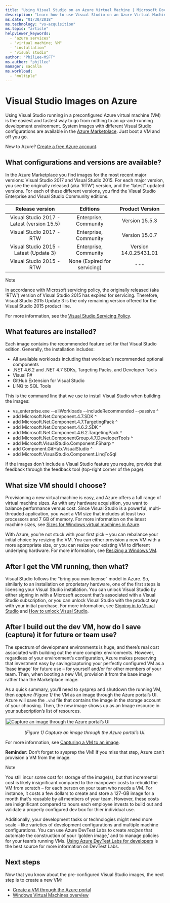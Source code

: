 ```yaml
---
title: "Using Visual Studio on an Azure Virtual Machine | Microsoft Docs"
description: "Learn how to use Visual Studio on an Azure Virtual Machine"
ms.date: "01/30/2018"
ms.technology: "vs-acquisition"
ms.topic: "article"
helpviewer_keywords: 
  - "azure services"
  - "virtual machine; VM"
  - "installation"
  - "visual studio"
author: "PhilLee-MSFT"
ms.author: "phillee"
manager: sacalla
ms.workload: 
  - "multiple"
---
```


# <a id="top"> </a> Visual Studio Images on Azure
Using Visual Studio running in a preconfigured Azure virtual machine (VM) is the easiest and fastest way to go from nothing to an up-and-running development environment.  System images with different Visual Studio configurations are available in the [Azure Marketplace](https://portal.azure.com/). Just boot a VM and off you go.

New to Azure? [Create a free Azure account](https://azure.microsoft.com/free).

## What configurations and versions are available?
In the Azure Marketplace you find images for the most recent major versions:  Visual Studio 2017 and Visual Studio 2015.  For each major version, you see the originally released (aka ‘RTW’) version, and the “latest” updated versions.  For each of these different versions, you find the Visual Studio Enterprise and Visual Studio Community editions.

|               Release version              |          Editions            |    Product Version    |
|:------------------------------------------:|:----------------------------:|:---------------------:|
| Visual Studio 2017 - Latest (version 15.5) |    Enterprise, Community     |     Version 15.5.3    |
|         Visual Studio 2017 - RTW           |    Enterprise, Community     |     Version 15.0.7    |
|   Visual Studio 2015 - Latest (Update 3)   |    Enterprise, Community     | Version 14.0.25431.01 |
|         Visual Studio 2015 - RTW           | None (Expired for servicing) |          ---          |

> [!NOTE]
> In accordance with Microsoft servicing policy, the originally released (aka ‘RTW’) version of Visual Studio 2015 has expired for servicing.  Therefore, Visual Studio 2015 Update 3 is the only remaining version offered for the Visual Studio 2015 product line.

For more information, see the [Visual Studio Servicing Policy](https://www.visualstudio.com/en-us/productinfo/vs-servicing-vs).

## What features are installed?
Each image contains the recommended feature set for that Visual Studio edition.  Generally, the installation includes:

* All available workloads including that workload’s recommended optional components
* .NET 4.6.2 and .NET 4.7 SDKs, Targeting Packs, and Developer Tools
* Visual F#
* GitHub Extension for Visual Studio
* LINQ to SQL Tools

This is the command line that we use to install Visual Studio when building the images:

   * vs_enterprise.exe --allWorkloads --includeRecommended --passive ^
   * add Microsoft.Net.Component.4.7.SDK ^
   * add Microsoft.Net.Component.4.7.TargetingPack ^ 
   * add Microsoft.Net.Component.4.6.2.SDK ^
   * add Microsoft.Net.Component.4.6.2.TargetingPack ^
   * add Microsoft.Net.ComponentGroup.4.7.DeveloperTools ^
   * add Microsoft.VisualStudio.Component.FSharp ^
   * add Component.GitHub.VisualStudio ^
   * add Microsoft.VisualStudio.Component.LinqToSql

If the images don't include a Visual Studio feature you require, provide that feedback through the feedback tool (top-right corner of the page).

## What size VM should I choose?
Provisioning a new virtual machine is easy, and Azure offers a full range of virtual machine sizes.  As with any hardware acquisition, you want to balance performance versus cost.  Since Visual Studio is a powerful, multi-threaded application, you want a VM size that includes at least two processors and 7 GB of memory.  For more information on the latest machine sizes, see [Sizes for Windows virtual machines in Azure](https://docs.microsoft.com/en-us/azure/virtual-machines/windows/sizes).

With Azure, you’re not stuck with your first pick – you can rebalance your initial choice by resizing the VM.  You can either provision a new VM with a more appropriate size, or you can resize your existing VM to different underlying hardware.  For more information, see [Resizing a Windows VM](https://docs.microsoft.com/en-us/azure/virtual-machines/windows/resize-vm).

## After I get the VM running, then what?
Visual Studio follows the “bring you own license” model in Azure.  So, similarly to an installation on proprietary hardware, one of the first steps is licensing your Visual Studio installation.  You can unlock Visual Studio by either signing in with a Microsoft account that’s associated with a Visual Studio subscription, or you can unlock Visual Studio with the product key with your initial purchase.  For more information, see [Signing in to Visual Studio](https://docs.microsoft.com/en-us/visualstudio/ide/signing-in-to-visual-studio) and [How to unlock Visual Studio](https://docs.microsoft.com/en-us/visualstudio/ide/how-to-unlock-visual-studio).

## After I build out the dev VM, how do I save (capture) it for future or team use?

The spectrum of development environments is huge, and there’s real cost associated with building out the more complex environments.  However, regardless of your environment’s configuration, Azure makes preserving that investment easy by saving/capturing your perfectly configured VM as a ‘base image’ for future use – for yourself and/or for other members of your team.  Then, when booting a new VM, provision it from the base image rather than the Marketplace image.

As a quick summary, you’ll need to sysprep and shutdown the running VM, then *capture (Figure 1)* the VM as an image through the Azure portal’s UI.  Azure will save the `.vhd` file that contains the image in the storage account of your choosing.  Then, the new image shows up as an Image resource in your subscription’s list of resources.

<img src="media/using-visual-studio-vm/capture-vm.png" alt="Capture an image through the Azure portal’s UI" style="border:3px solid Silver; display: block; margin: auto;"><center>*(Figure 1) Capture an image through the Azure portal’s UI.*</center>

For more information, see [Capturing a VM to an image](https://docs.microsoft.com/en-us/azure/virtual-machines/windows/capture-image-resource).

  **Reminder:**  Don’t forget to sysprep the VM!  If you miss that step, Azure can't provision a VM from the image.

> [!NOTE]
> You still incur some cost for storage of the image(s), but that incremental cost is likely insignificant compared to the manpower costs to rebuild the VM from scratch – for each person on your team who needs a VM.  For instance, it costs a few dollars to create and store a 127-GB image for a month that's reusable by all members of your team.  However, these costs are insignificant compared to hours each employee invests to build out and validate a properly configured dev box for thier individual use.

Additionally, your development tasks or technologies might need more scale – like varieties of development configurations and multiple machine configurations.  You can use Azure DevTest Labs to create _recipes_ that automate the construction of your ‘golden image,' and to manage policies for your team’s running VMs.  [Using Azure DevTest Labs for developers](https://docs.microsoft.com/en-us/azure/devtest-lab/devtest-lab-developer-lab) is the best source for more information on DevTest Labs.

## Next steps
Now that you know about the pre-configured Visual Studio images, the next step is to create a new VM:

* [Create a VM through the Azure portal](quick-create-portal.md)
* [Windows Virtual Machines overview](overview.md)